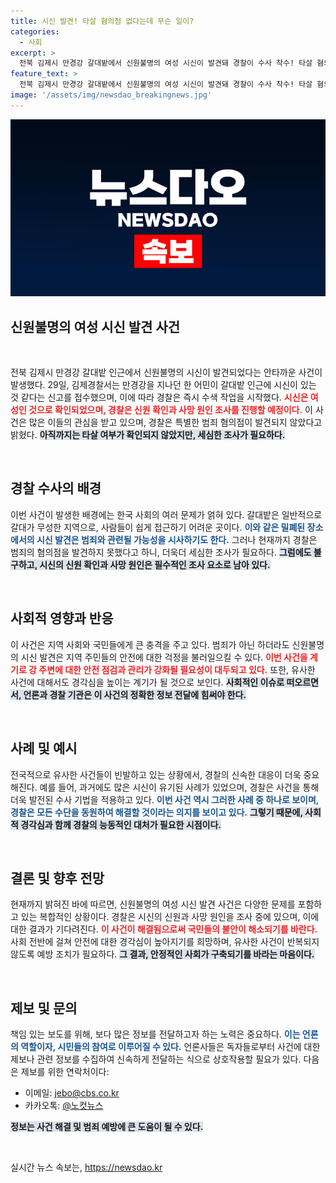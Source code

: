 ```yaml
---
title: 시신 발견! 타살 혐의점 없다는데 무슨 일이?
categories:
  - 사회
excerpt: >
  전북 김제시 만경강 갈대밭에서 신원불명의 여성 시신이 발견돼 경찰이 수사 착수! 타살 혐의는 없지만, 신원과 사망 원인이 무엇일지 궁금증을 자아낸다.
feature_text: >
  전북 김제시 만경강 갈대밭에서 신원불명의 여성 시신이 발견돼 경찰이 수사 착수! 타살 혐의는 없지만, 신원과 사망 원인이 무엇일지 궁금증을 자아낸다.
image: '/assets/img/newsdao_breakingnews.jpg'
---
```


<p><img src="/assets/img/newsdao_breakingnews.jpg" alt="pcversion 속보" /></p>

<h2 data-ke-size="size26">신원불명의 여성 시신 발견 사건</h2>

<p data-ke-size="size16">&nbsp;</p>

<p data-ke-size="size16">전북 김제시 만경강 갈대밭 인근에서 신원불명의 시신이 발견되었다는 안타까운 사건이 발생했다. 29일, 김제경찰서는 만경강을 지나던 한 어민이 갈대밭 인근에 시신이 있는 것 같다는 신고를 접수했으며, 이에 따라 경찰은 즉시 수색 작업을 시작했다. 
<b><span style="color: #ee2323;">시신은 여성인 것으로 확인되었으며, 경찰은 신원 확인과 사망 원인 조사를 진행할 예정이다.</span></b> 이 사건은 많은 이들의 관심을 받고 있으며, 경찰은 특별한 범죄 혐의점이 발견되지 않았다고 밝혔다. 
<b><span style="background-color: #21538527;">아직까지는 타살 여부가 확인되지 않았지만, 세심한 조사가 필요하다.</span></b></p>

<p data-ke-size="size16">&nbsp;</p>

<h2 data-ke-size="size26">경찰 수사의 배경</h2>

<p data-ke-size="size16">이번 사건이 발생한 배경에는 한국 사회의 여러 문제가 얽혀 있다. 갈대밭은 일반적으로 갈대가 무성한 지역으로, 사람들이 쉽게 접근하기 어려운 곳이다. 
<b><span style="color: #1a5490;">이와 같은 밀폐된 장소에서의 시신 발견은 범죄와 관련될 가능성을 시사하기도 한다.</span></b> 그러나 현재까지 경찰은 범죄의 혐의점을 발견하지 못했다고 하니, 더욱더 세심한 조사가 필요하다. 
<b><span style="background-color: #21538527;">그럼에도 불구하고, 시신의 신원 확인과 사망 원인은 필수적인 조사 요소로 남아 있다.</span></b></p>

<p data-ke-size="size16">&nbsp;</p>

<h2 data-ke-size="size26">사회적 영향과 반응</h2>

<p data-ke-size="size16">이 사건은 지역 사회와 국민들에게 큰 충격을 주고 있다. 범죄가 아닌 하더라도 신원불명의 시신 발견은 지역 주민들의 안전에 대한 걱정을 불러일으킬 수 있다. 
<b><span style="color: #ee2323;">이번 사건을 계기로 강 주변에 대한 안전 점검과 관리가 강화될 필요성이 대두되고 있다.</span></b> 
또한, 유사한 사건에 대해서도 경각심을 높이는 계기가 될 것으로 보인다. 
<b><span style="background-color: #21538527;">사회적인 이슈로 떠오르면서, 언론과 경찰 기관은 이 사건의 정확한 정보 전달에 힘써야 한다.</span></b></p>

<p data-ke-size="size16">&nbsp;</p>

<h2 data-ke-size="size26">사례 및 예시</h2>

<p data-ke-size="size16">전국적으로 유사한 사건들이 빈발하고 있는 상황에서, 경찰의 신속한 대응이 더욱 중요해진다. 예를 들어, 과거에도 많은 시신이 유기된 사례가 있었으며, 경찰은 사건을 통해 더욱 발전된 수사 기법을 적용하고 있다. 
<b><span style="color: #1a5490;">이번 사건 역시 그러한 사례 중 하나로 보이며, 경찰은 모든 수단을 동원하여 해결할 것이라는 의지를 보이고 있다.</span></b> 
<b><span style="background-color: #21538527;">그렇기 때문에, 사회적 경각심과 함께 경찰의 능동적인 대처가 필요한 시점이다.</span></b></p>

<p data-ke-size="size16">&nbsp;</p>

<h2 data-ke-size="size26">결론 및 향후 전망</h2>

<p data-ke-size="size16">현재까지 밝혀진 바에 따르면, 신원불명의 여성 시신 발견 사건은 다양한 문제를 포함하고 있는 복합적인 상황이다. 경찰은 시신의 신원과 사망 원인을 조사 중에 있으며, 이에 대한 결과가 기다려진다. 
<b><span style="color: #ee2323;">이 사건이 해결됨으로써 국민들의 불안이 해소되기를 바란다.</span></b> 
사회 전반에 걸쳐 안전에 대한 경각심이 높아지기를 희망하며, 유사한 사건이 반복되지 않도록 예방 조치가 필요하다. 
<b><span style="background-color: #21538527;">그 결과, 안정적인 사회가 구축되기를 바라는 마음이다.</span></b></p>

<p data-ke-size="size16">&nbsp;</p>

<h2 data-ke-size="size26">제보 및 문의</h2>

<p data-ke-size="size16">책임 있는 보도를 위해, 보다 많은 정보를 전달하고자 하는 노력은 중요하다. 
<b><span style="color: #1a5490;">이는 언론의 역할이자, 시민들의 참여로 이루어질 수 있다.</span></b> 
언론사들은 독자들로부터 사건에 대한 제보나 관련 정보를 수집하여 신속하게 전달하는 식으로 상호작용할 필요가 있다. 다음은 제보를 위한 연락처이다: 
<ul>
<li>이메일: <a href="mailto:jebo@cbs.co.kr">jebo@cbs.co.kr</a></li>
<li>카카오톡: <a href="https://url.kr/b71afn">@노컷뉴스</a></li>
</ul>
<b><span style="background-color: #21538527;">정보는 사건 해결 및 범죄 예방에 큰 도움이 될 수 있다.</span></b></p>

<p data-ke-size="size16">&nbsp;</p>
실시간 뉴스 속보는, <a href="https://newsdao.kr" rel="dofollow">https://newsdao.kr</a>


